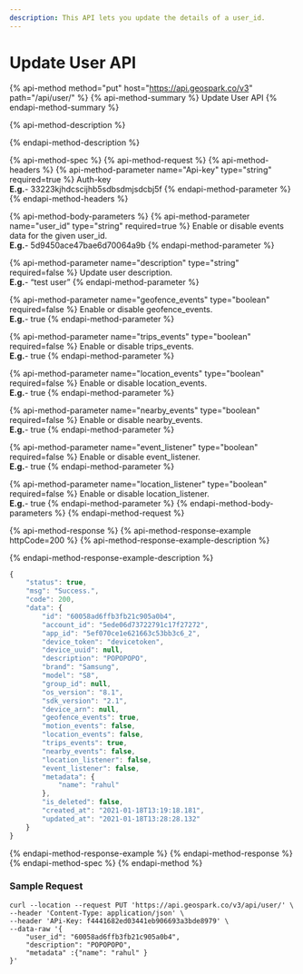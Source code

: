 ```yaml
---
description: This API lets you update the details of a user_id.
---
```


# Update User API

{% api-method method="put" host="https://api.geospark.co/v3" path="/api/user/" %}
{% api-method-summary %}
Update User API
{% endapi-method-summary %}

{% api-method-description %}

{% endapi-method-description %}

{% api-method-spec %}
{% api-method-request %}
{% api-method-headers %}
{% api-method-parameter name="Api-key" type="string" required=true %}
Auth-key  
**E.g.**- 33223kjhdcscijhb5sdbsdmjsdcbj5f
{% endapi-method-parameter %}
{% endapi-method-headers %}

{% api-method-body-parameters %}
{% api-method-parameter name="user\_id" type="string" required=true %}
Enable or disable events data for the given user\_id.  
**E.g.**- 5d9450ace47bae6d70064a9b
{% endapi-method-parameter %}

{% api-method-parameter name="description" type="string" required=false %}
Update user description.  
**E.g.**- “test user”
{% endapi-method-parameter %}

{% api-method-parameter name="geofence\_events" type="boolean" required=false %}
Enable or disable geofence\_events.  
**E.g.**- true
{% endapi-method-parameter %}

{% api-method-parameter name="trips\_events" type="boolean" required=false %}
Enable or disable trips\_events.  
**E.g.**- true
{% endapi-method-parameter %}

{% api-method-parameter name="location\_events" type="boolean" required=false %}
Enable or disable location\_events.  
**E.g.**- true
{% endapi-method-parameter %}

{% api-method-parameter name="nearby\_events" type="boolean" required=false %}
Enable or disable nearby\_events.  
**E.g.**- true
{% endapi-method-parameter %}

{% api-method-parameter name="event\_listener" type="boolean" required=false %}
Enable or disable event\_listener.  
**E.g.**- true
{% endapi-method-parameter %}

{% api-method-parameter name="location\_listener" type="boolean" required=false %}
Enable or disable location\_listener.  
**E.g.**- true
{% endapi-method-parameter %}
{% endapi-method-body-parameters %}
{% endapi-method-request %}

{% api-method-response %}
{% api-method-response-example httpCode=200 %}
{% api-method-response-example-description %}

{% endapi-method-response-example-description %}

```javascript
{
    "status": true,
    "msg": "Success.",
    "code": 200,
    "data": {
        "id": "60058ad6ffb3fb21c905a0b4",
        "account_id": "5ede06d73722791c17f27272",
        "app_id": "5ef070ce1e621663c53bb3c6_2",
        "device_token": "devicetoken",
        "device_uuid": null,
        "description": "POPOPOPO",
        "brand": "Samsung",
        "model": "S8",
        "group_id": null,
        "os_version": "8.1",
        "sdk_version": "2.1",
        "device_arn": null,
        "geofence_events": true,
        "motion_events": false,
        "location_events": false,
        "trips_events": true,
        "nearby_events": false,
        "location_listener": false,
        "event_listener": false,
        "metadata": {
            "name": "rahul"
        },
        "is_deleted": false,
        "created_at": "2021-01-18T13:19:18.181",
        "updated_at": "2021-01-18T13:28:28.132"
    }
}
```
{% endapi-method-response-example %}
{% endapi-method-response %}
{% endapi-method-spec %}
{% endapi-method %}

### Sample Request <a id="UsersAPI-SampleRequest.1"></a>

```text
curl --location --request PUT 'https://api.geospark.co/v3/api/user/' \
--header 'Content-Type: application/json' \
--header 'APi-Key: f4441682ed03441eb906693a3bde8979' \
--data-raw '{
	"user_id": "60058ad6ffb3fb21c905a0b4",
	"description": "POPOPOPO",
    "metadata" :{"name": "rahul" }
}'
```

